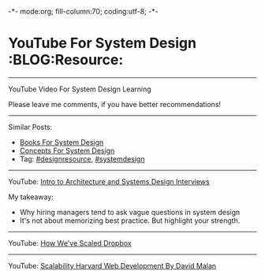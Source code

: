 -\*- mode:org; fill-column:70; coding:utf-8; -\*-  

# YouTube For System Design     :BLOG:Resource:


---

YouTube Video For System Design Learning  

Please leave me comments, if you have better recommendations!  

---

Similar Posts:  
-   [Books For System Design](https://brain.dennyzhang.com/design-books)
-   [Concepts For System Design](https://brain.dennyzhang.com/design-concept)
-   Tag: [#designresource](https://brain.dennyzhang.com/tag/designresource), [#systemdesign](https://brain.dennyzhang.com/tag/systemdesign)

---

YouTube: [Intro to Architecture and Systems Design Interviews](https://www.youtube.com/watch?v=ZgdS0EUmn70&t=11s)  

My takeaway:  
-   Why hiring managers tend to ask vague questions in system design
-   It's not about memorizing best practice. But highlight your strength.

---

YouTube: [How We've Scaled Dropbox](https://www.youtube.com/watch?v=PE4gwstWhmc)  

---

YouTube: [Scalability Harvard Web Development By David Malan](https://www.youtube.com/watch?v=-W9F__D3oY4)
